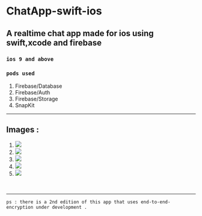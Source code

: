 # ChatApp-swift-ios
<h2><b>A realtime chat app made for ios using swift,xcode and firebase</b></h2>
<h3><code>ios 9 and above</code></h3>

<h3><code>pods used</code></h3>
<ol>
  <li>Firebase/Database</li>
  <li>Firebase/Auth</li>
  <li>Firebase/Storage</li>
  <li>SnapKit</li>
</ol>
<hr>
<h2>Images :</h2>
<ol>
  <li><img src="1.jpg"></li>
  <li><img src="2.jpg"></li>
  <li><img src="3.jpg"></li>
  <li><img src="4.jpg"></li>
  <li><img src="5.jpg"></li>
</ol>
<br>
<hr>
<code>ps : there is a 2nd edition of this app that uses end-to-end-encryption under development . </code>


